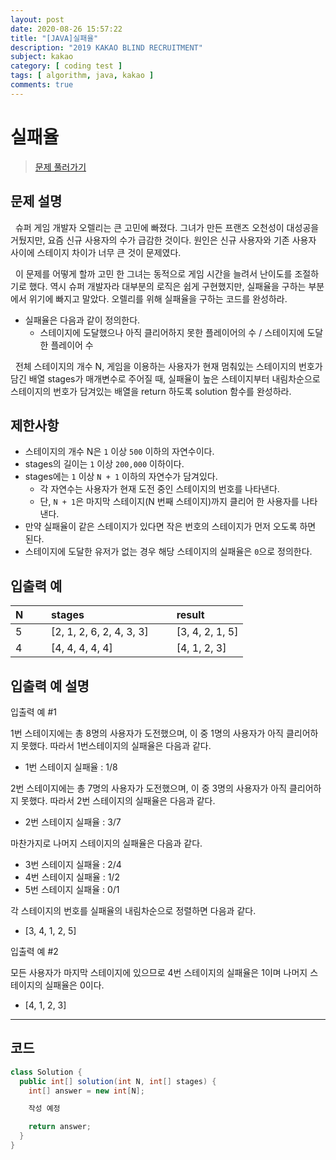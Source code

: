 ```yaml
---
layout: post
date: 2020-08-26 15:57:22
title: "[JAVA]실패율"
description: "2019 KAKAO BLIND RECRUITMENT"
subject: kakao
category: [ coding test ]
tags: [ algorithm, java, kakao ]
comments: true
---
```


# 실패율

> [문제 풀러가기](https://programmers.co.kr/learn/courses/30/lessons/42889)

## 문제 설명

&nbsp; 슈퍼 게임 개발자 오렐리는 큰 고민에 빠졌다. 그녀가 만든 프랜즈 오천성이 대성공을 거뒀지만, 요즘 신규 사용자의 수가 급감한 것이다. 원인은 신규 사용자와 기존 사용자 사이에 스테이지 차이가 너무 큰 것이 문제였다.

&nbsp; 이 문제를 어떻게 할까 고민 한 그녀는 동적으로 게임 시간을 늘려서 난이도를 조절하기로 했다. 역시 슈퍼 개발자라 대부분의 로직은 쉽게 구현했지만, 실패율을 구하는 부분에서 위기에 빠지고 말았다. 오렐리를 위해 실패율을 구하는 코드를 완성하라.

+ 실패율은 다음과 같이 정의한다.
  + 스테이지에 도달했으나 아직 클리어하지 못한 플레이어의 수 / 스테이지에 도달한 플레이어 수

&nbsp; 전체 스테이지의 개수 N, 게임을 이용하는 사용자가 현재 멈춰있는 스테이지의 번호가 담긴 배열 stages가 매개변수로 주어질 때, 실패율이 높은 스테이지부터 내림차순으로 스테이지의 번호가 담겨있는 배열을 return 하도록 solution 함수를 완성하라.

## 제한사항

+ 스테이지의 개수 N은 `1` 이상 `500` 이하의 자연수이다.
+ stages의 길이는 `1` 이상 `200,000` 이하이다.
+ stages에는 `1` 이상 `N + 1` 이하의 자연수가 담겨있다.
  + 각 자연수는 사용자가 현재 도전 중인 스테이지의 번호를 나타낸다.
  + 단, `N + 1`은 마지막 스테이지(N 번째 스테이지)까지 클리어 한 사용자를 나타낸다.
+ 만약 실패율이 같은 스테이지가 있다면 작은 번호의 스테이지가 먼저 오도록 하면 된다.
+ 스테이지에 도달한 유저가 없는 경우 해당 스테이지의 실패율은 `0`으로 정의한다.

## 입출력 예

| N | &nbsp;&nbsp;&nbsp; | stages | &nbsp;&nbsp;&nbsp; | result |
|:---|:---:|:---|:---:|:---|
| 5 || [2, 1, 2, 6, 2, 4, 3, 3] || [3, 4, 2, 1, 5] |
| 4 || [4, 4, 4, 4, 4] || [4, 1, 2, 3] |

## 입출력 예 설명

입출력 예 #1

1번 스테이지에는 총 8명의 사용자가 도전했으며, 이 중 1명의 사용자가 아직 클리어하지 못했다. 따라서 1번스테이지의 실패율은 다음과 같다.

+ 1번 스테이지 실패율 : 1/8

2번 스테이지에는 총 7명의 사용자가 도전했으며, 이 중 3명의 사용자가 아직 클리어하지 못했다. 따라서 2번 스테이지의 실패율은 다음과 같다.

+ 2번 스테이지 실패율 : 3/7

마찬가지로 나머지 스테이지의 실패율은 다음과 같다.

+ 3번 스테이지 실패율 : 2/4
+ 4번 스테이지 실패율 : 1/2
+ 5번 스테이지 실패율 : 0/1

각 스테이지의 번호를 실패율의 내림차순으로 정렬하면 다음과 같다.

+ [3, 4, 1, 2, 5]

입출력 예 #2

모든 사용자가 마지막 스테이지에 있으므로 4번 스테이지의 실패율은 1이며 나머지 스테이지의 실패율은 0이다.

+ [4, 1, 2, 3]

---

## 코드

```java
class Solution {
  public int[] solution(int N, int[] stages) {
    int[] answer = new int[N];

    작성 예정

    return answer;
  }
}

